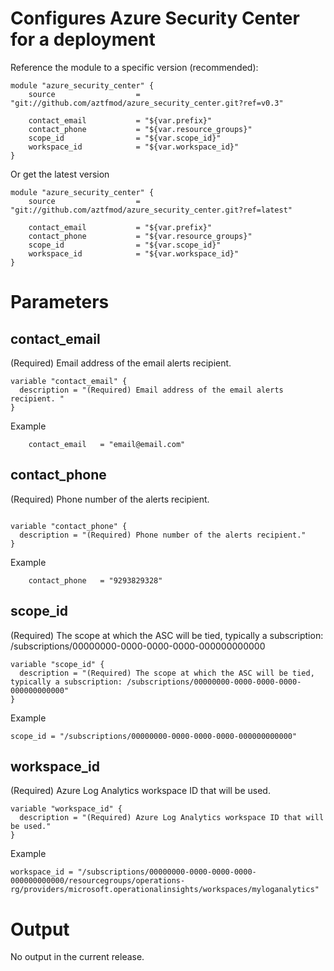 # Configures Azure Security Center for a deployment



Reference the module to a specific version (recommended):
```
module "azure_security_center" {
    source                  = "git://github.com/aztfmod/azure_security_center.git?ref=v0.3"
  
    contact_email           = "${var.prefix}"
    contact_phone           = "${var.resource_groups}"
    scope_id                = "${var.scope_id}"
    workspace_id            = "${var.workspace_id}"
}
```

Or get the latest version
```
module "azure_security_center" {
    source                  = "git://github.com/aztfmod/azure_security_center.git?ref=latest"
  
    contact_email           = "${var.prefix}"
    contact_phone           = "${var.resource_groups}"
    scope_id                = "${var.scope_id}"
    workspace_id            = "${var.workspace_id}"
}
```

# Parameters

## contact_email
(Required) Email address of the email alerts recipient.
```
variable "contact_email" {
  description = "(Required) Email address of the email alerts recipient. "
}

```
Example
```
    contact_email   = "email@email.com" 
```

## contact_phone
(Required) Phone number of the alerts recipient.
```

variable "contact_phone" {
  description = "(Required) Phone number of the alerts recipient."
}
```
Example
```
    contact_phone   = "9293829328"
```

## scope_id
(Required) The scope at which the ASC will be tied, typically a subscription: /subscriptions/00000000-0000-0000-0000-000000000000
```
variable "scope_id" {
  description = "(Required) The scope at which the ASC will be tied, typically a subscription: /subscriptions/00000000-0000-0000-0000-000000000000"
}
```
Example
```
scope_id = "/subscriptions/00000000-0000-0000-0000-000000000000"
```

## workspace_id
(Required) Azure Log Analytics workspace ID that will be used.
```
variable "workspace_id" {
  description = "(Required) Azure Log Analytics workspace ID that will be used."
}
```
Example
```
workspace_id = "/subscriptions/00000000-0000-0000-0000-000000000000/resourcegroups/operations-rg/providers/microsoft.operationalinsights/workspaces/myloganalytics"
```

# Output
No output in the current release.